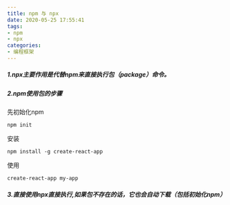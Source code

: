 ```yaml
---
title: npm 与 npx
date: 2020-05-25 17:55:41
tags:
- npm
- npx
categories: 
- 编程框架
---
```

##### 1.npx主要作用是代替npm来直接执行包（package）命令。

##### 2.npm使用包的步骤
<!--more-->
先初始化npm
```
npm init
```

安装

```
npm install -g create-react-app
```
使用

```
create-react-app my-app
```

##### 3.直接使用npx直接执行,如果包不存在的话，它也会自动下载（包括初始化npm）